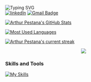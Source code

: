 ![Typing SVG](https://readme-typing-svg.herokuapp.com?font=Star+Jedi&duration=4000&pause=&color=159FF7&vCenter=true&repeat=false&random=false&width=435&lines=Hi...+I'm+Arthur.)
<br>
[![linkedln](https://img.shields.io/badge/LinkedIn-0077B5?style=for-the-badge&logo=linkedin&logoColor=white)](https://www.linkedin.com/in/arthur-henrique-pestana-schneider-46479626b/)
[![Gmail Badge](https://img.shields.io/badge/Gmail-D14836?style=for-the-badge&logo=gmail&logoColor=white&link=mailto:arthurschneider355@gmail.com)](mailto:arthurschneider355@gmail.com)

[![Arthur Pestana's GitHub Stats](https://bad-apple-github-readme.vercel.app/api?username=arthurpestana&show_icons=true&count_private=true&line_height=20&icon_color=00b3ff&theme=blue-green&title_color=00b3ff)](#)
 
[![Most Used Languages](https://github-readme-mwendwa.vercel.app/api/top-langs/?username=arthurpestana&layout=compact&count_private=true&theme=blue-green&title_color=00b3ff)](#)

[![Arthur Pestana's current streak](https://github-readme-streak-stats-blush.vercel.app/?user=arthurpestana&count_private=true&theme=blue-green&title_color=00b3ff)](#)

<p align="center">
     <img src="https://capsule-render.vercel.app/api?type=waving&color=gradient&height=100&section=footer"/>
</p>


### **Skills and Tools**  
[![My Skills](https://skills.thijs.gg/icons?i=html,css,tailwind,js,react,nodejs,git,github,vscode,python,mysql,linux,&perline=13)](#)
